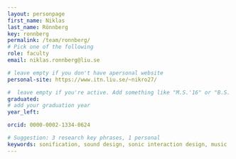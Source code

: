 ```yaml
---
layout: personpage
first_name: Niklas
last_name: Rönnberg
key: ronnberg
permalink: /team/ronnberg/
# Pick one of the following
role: faculty
email: niklas.ronnberg@liu.se

# leave empty if you don't have apersonal website
personal-site: https://www.itn.liu.se/~nikro27/

#  leave empty if you're active. Add something like "M.S.'16" or "B.S.'17" if you got a degree while with the Vis Collective. Add "N" if you left before you got a degree.
graduated:
# add your graduation year
year_left:

orcid: 0000-0002-1334-0624

# Suggestion: 3 research key phrases, 1 personal
keywords: sonification, sound design, sonic interaction design, music
---
```

